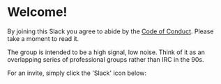 
# Welcome!

By joining this Slack you agree to abide by the [Code of Conduct](https://github.com/zatech/code-of-conduct). Please take a moment to read it.

The group is intended to be a high signal, low noise. Think of it as an overlapping series of professional groups rather than IRC in the 90s.

For an invite, simply click the 'Slack' icon below:

<script async defer src="https://now-examples-slackin-ovcpvznorx.now.sh/slackin.js"></script>
